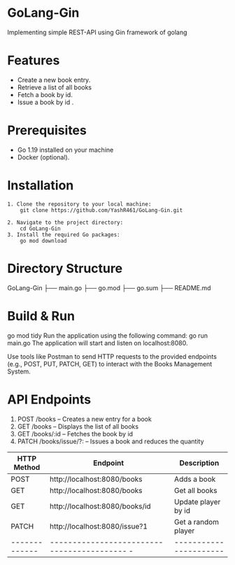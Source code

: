 # GoLang-Gin
Implementing simple REST-API using Gin framework of golang

# Features
- Create a new book entry.
- Retrieve a list of all books
- Fetch a book by id.
- Issue a book by id .

# Prerequisites
- Go 1.19 installed on your machine
- Docker (optional).

# Installation
    1. Clone the repository to your local machine:
        git clone https://github.com/YashR461/GoLang-Gin.git

    2. Navigate to the project directory:
        cd GoLang-Gin
    3. Install the required Go packages:
        go mod download

# Directory Structure
GoLang-Gin
├── main.go
├── go.mod
├── go.sum
├── README.md


# Build & Run 
go mod tidy
Run the application using the following command: go run main.go
The application will start and listen on localhost:8080.

Use tools like  Postman to send HTTP requests to the provided endpoints (e.g., POST, PUT, PATCH, GET) to interact with the Books Management System.

# API Endpoints
1. POST /books – Creates a new entry for a book
2. GET /books – Displays the list of all books
3. GET /books/:id – Fetches the book by id
4. PATCH /books/issue/?: – Issues a book and reduces the quantity

| HTTP Method |                 Endpoint                   |      Description     |
|-------------|--------------------------------------------|----------------------|
| POST        | http://localhost:8080/books                | Adds a book          | 
| GET         | http://localhost:8080/books                | Get all books        |
| GET         | http://localhost:8080/books/id             | Update player by id  |                        
| PATCH       | http://localhost:8080/issue?1              | Get a random player  |                  
|-------------|------------------------------------------ -|----------------------|